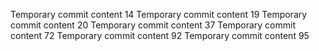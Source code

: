 Temporary commit content 14
Temporary commit content 19
Temporary commit content 20
Temporary commit content 37
Temporary commit content 72
Temporary commit content 92
Temporary commit content 95
